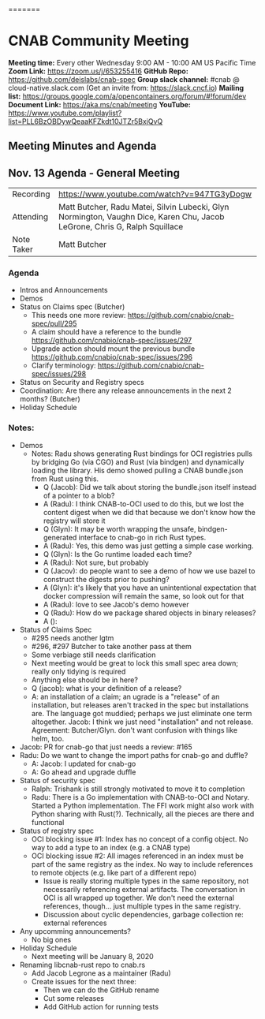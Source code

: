 =======
# CNAB Community Meeting


**Meeting time:** Every other Wednesday 9:00 AM - 10:00 AM US Pacific Time
**Zoom Link:** https://zoom.us/j/653255416
**GitHub Repo:** https://github.com/deislabs/cnab-spec
**Group slack channel:** #cnab @ cloud-native.slack.com (Get an invite from: https://slack.cncf.io)
**Mailing list:** https://groups.google.com/a/opencontainers.org/forum/#!forum/dev
**Document Link:** https://aka.ms/cnab/meeting
**YouTube:** https://www.youtube.com/playlist?list=PLL6BzOBDywQeaaKFZkdt10JTZr5BxjQvQ

## Meeting Minutes and Agenda

## **Nov. 13 Agenda - General Meeting**

|  |  | 
| -------- | -------- |
| Recording  | https://www.youtube.com/watch?v=947TG3yDogw |
| Attending  | Matt Butcher, Radu Matei, Silvin Lubecki, Glyn Normington, Vaughn Dice, Karen Chu, Jacob LeGrone, Chris G, Ralph Squillace |
| Note Taker | Matt Butcher |

### Agenda

- Intros and Announcements
- Demos
- Status on Claims spec (Butcher)
    - This needs one more review: https://github.com/cnabio/cnab-spec/pull/295
    - A claim should have a reference to the bundle https://github.com/cnabio/cnab-spec/issues/297
    - Upgrade action should mount the previous bundle https://github.com/cnabio/cnab-spec/issues/296
    - Clarify terminology: https://github.com/cnabio/cnab-spec/issues/298 
- Status on Security and Registry specs
- Coordination: Are there any release announcements in the next 2 months? (Butcher)
- Holiday Schedule 

### Notes:
- Demos
    - Notes: Radu shows generating Rust bindings for OCI registries pulls by bridging Go (via CGO) and Rust (via bindgen) and dynamically loading the library. His demo showed pulling a CNAB bundle.json from Rust using this.
        - Q (Jacob): Did we talk about storing the bundle.json itself instead of a pointer to a blob?
        - A (Radu): I think CNAB-to-OCI used to do this, but we lost the content digest when we did that because we don't know how the registry will store it
        - Q (Glyn): It may be worth wrapping the unsafe, bindgen-generated interface to cnab-go in rich Rust types.
        - A (Radu): Yes, this demo was just getting a simple case working.
        - Q (Glyn): Is the Go runtime loaded each time?
        - A (Radu): Not sure, but probably
        - Q (Jacov): do people want to see a demo of how we use bazel to construct the digests prior to pushing? 
        - A (Glyn): it's likely that you have an unintentional expectation that docker compression will remain the same, so look out for that
        - A (Radu): love to see Jacob's demo however
        - Q (Radu): How do we package shared objects in binary releases?
        - A ():
- Status of Claims Spec
    - #295 needs another lgtm
    - #296, #297 Butcher to take another pass at them
    - Some verbiage still needs clarification
    - Next meeting would be great to lock this small spec area down; really only tidying is required
    - Anything else should be in here?
    - Q (jacob): what is your definition of a release?
    - A: an installation of a claim; an ugrade is a "release" of an installation, but releases aren't tracked in the spec but installations are. The language got muddied; perhaps we just eliminate one term altogether. Jacob: I think we just need "installation" and not release. Agreement: Butcher/Glyn. don't want confusion with things like helm, too. 
- Jacob: PR for cnab-go that just needs a review: #165
- Radu: Do we want to change the import paths for cnab-go and duffle?
    - A: Jacob: I updated for cnab-go
    - A: Go ahead and upgrade duffle
- Status of security spec
    - Ralph: Trishank is still strongly motivated to move it to completion
    - Radu: There is a Go implementation with CNAB-to-OCI and Notary. Started a Python implementation. The FFI work might also work with Python sharing with Rust(?). Technically, all the pieces are there and functional
- Status of registry spec
    - OCI blocking issue #1: Index has no concept of a config object. No way to add a type to an index (e.g. a CNAB type)
    - OCI blocking issue #2: All images referenced in an index must be part of the same registry as the index. No way to include references to remote objects (e.g. like part of a different repo)
        - Issue is really storing multiple types in the same repository, not necessarily referencing external artifacts. The conversation in OCI is all wrapped up together. We don't need the external references, though... just multiple types in the same registry.
        - Discussion about cyclic dependencies, garbage collection re: external references
- Any upcomming announcements?
    - No big ones
- Holiday Schedule
    - Next meeting will be January 8, 2020
- Renaming libcnab-rust repo to cnab.rs
    - Add Jacob Legrone as a maintainer (Radu)
    - Create issues for the next three:
        - Then we can do the GitHub rename
        - Cut some releases
        - Add GitHub action for running tests
